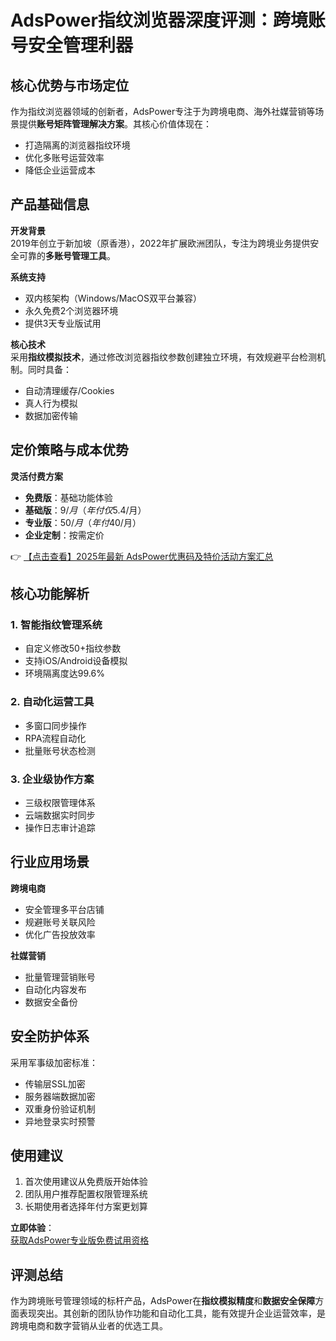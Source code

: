 # AdsPower指纹浏览器深度评测：跨境账号安全管理利器

## 核心优势与市场定位
作为指纹浏览器领域的创新者，AdsPower专注于为跨境电商、海外社媒营销等场景提供**账号矩阵管理解决方案**。其核心价值体现在：
- 打造隔离的浏览器指纹环境
- 优化多账号运营效率
- 降低企业运营成本

## 产品基础信息
**开发背景**  
2019年创立于新加坡（原香港），2022年扩展欧洲团队，专注为跨境业务提供安全可靠的**多账号管理工具**。

**系统支持**  
- 双内核架构（Windows/MacOS双平台兼容）
- 永久免费2个浏览器环境
- 提供3天专业版试用

**核心技术**  
采用**指纹模拟技术**，通过修改浏览器指纹参数创建独立环境，有效规避平台检测机制。同时具备：
- 自动清理缓存/Cookies
- 真人行为模拟
- 数据加密传输

## 定价策略与成本优势
**灵活付费方案**  
- **免费版**：基础功能体验
- **基础版**：$9/月（年付仅$5.4/月）
- **专业版**：$50/月（年付$40/月）
- **企业定制**：按需定价

👉 [【点击查看】2025年最新 AdsPower优惠码及特价活动方案汇总](https://bit.ly/adspower_free)

## 核心功能解析
### 1. 智能指纹管理系统
- 自定义修改50+指纹参数
- 支持iOS/Android设备模拟
- 环境隔离度达99.6%

### 2. 自动化运营工具
- 多窗口同步操作
- RPA流程自动化
- 批量账号状态检测

### 3. 企业级协作方案
- 三级权限管理体系
- 云端数据实时同步
- 操作日志审计追踪

## 行业应用场景
**跨境电商**  
- 安全管理多平台店铺
- 规避账号关联风险
- 优化广告投放效率

**社媒营销**  
- 批量管理营销账号
- 自动化内容发布
- 数据安全备份

## 安全防护体系
采用军事级加密标准：
- 传输层SSL加密
- 服务器端数据加密
- 双重身份验证机制
- 异地登录实时预警

## 使用建议
1. 首次使用建议从免费版开始体验
2. 团队用户推荐配置权限管理系统
3. 长期使用者选择年付方案更划算

**立即体验**：  
[获取AdsPower专业版免费试用资格](https://bit.ly/adspower_free)

## 评测总结
作为跨境账号管理领域的标杆产品，AdsPower在**指纹模拟精度**和**数据安全保障**方面表现突出。其创新的团队协作功能和自动化工具，能有效提升企业运营效率，是跨境电商和数字营销从业者的优选工具。